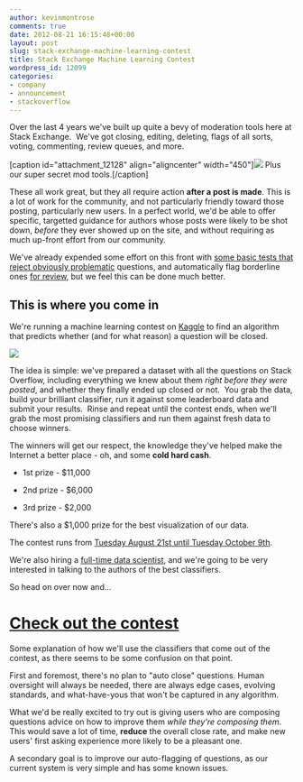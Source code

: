 ```yaml
---
author: kevinmontrose
comments: true
date: 2012-08-21 16:15:48+00:00
layout: post
slug: stack-exchange-machine-learning-contest
title: Stack Exchange Machine Learning Contest
wordpress_id: 12099
categories:
- company
- announcement
- stackoverflow
---
```


Over the last 4 years we've built up quite a bevy of moderation tools here at Stack Exchange.  We've got closing, editing, deleting, flags of all sorts, voting, commenting, review queues, and more.

[caption id="attachment_12128" align="aligncenter" width="450"][![](http://blog.stackoverflow.com/wp-content/uploads/fake-mod-tools2.png)](http://blog.stackoverflow.com/2012/08/stack-exchange-machine-learning-contest/fake-mod-tools-3/) Plus our super secret mod tools.[/caption]

These all work great, but they all require action **after a post is made**. This is a lot of work for the community, and not particularly friendly toward those posting, particularly new users. In a perfect world, we'd be able to offer specific, targetted guidance for authors whose posts were likely to be shot down, _before_ they ever showed up on the site, and without requiring as much up-front effort from our community.

We've already expended some effort on this front with [some basic tests that reject obviously problematic](http://meta.stackoverflow.com/questions/56817/can-we-prevent-some-of-the-low-quality-questions-from-entering-our-system) questions, and automatically flag borderline ones [for review](http://stackoverflow.com/review-beta/low-quality-posts/), but we feel this can be done much better.


## This is where you come in


We're running a machine learning contest on [Kaggle](https://www.kaggle.com/) to find an algorithm that predicts whether (and for what reason) a question will be closed.


[![](http://blog.stackoverflow.com/wp-content/uploads/kaggle-logo-w-tm1.png)](https://www.kaggle.com/c/predict-closed-questions-on-stack-overflow/)




The idea is simple: we've prepared a dataset with all the questions on Stack Overflow, including everything we knew about them _right before they were posted_, and whether they finally ended up closed or not.  You grab the data, build your brilliant classifier, run it against some leaderboard data and submit your results.  Rinse and repeat until the contest ends, when we'll grab the most promising classifiers and run them against fresh data to choose winners.

The winners will get our respect, the knowledge they've helped make the Internet a better place - oh, and some **cold hard cash**.



	
  * 1st prize - $11,000

	
  * 2nd prize - $6,000

	
  * 3rd prize - $2,000




There's also a $1,000 prize for the best visualization of our data.







The contest runs from [Tuesday August 21st until Tuesday October 9th](https://www.kaggle.com/c/predict-closed-questions-on-stack-overflow/details/timeline).


We're also hiring a [full-time data scientist](http://careers.stackoverflow.com/jobs/19463/stack-exchange-data-scientist-stack-exchange), and we're going to be very interested in talking to the authors of the best classifiers.

So head on over now and...


# [Check out the contest](https://www.kaggle.com/c/predict-closed-questions-on-stack-overflow)


Some explanation of how we'll use the classifiers that come out of the contest, as there seems to be some confusion on that point.

First and foremost, there's no plan to "auto close" questions. Human oversight will always be needed, there are always edge cases, evolving standards, and what-have-yous that won't be captured in any algorithm.

What we'd be really excited to try out is giving users who are composing questions advice on how to improve them _while they're composing them_. This would save a lot of time, **reduce** the overall close rate, and make new users' first asking experience more likely to be a pleasant one.

A secondary goal is to improve our auto-flagging of questions, as our current system is very simple and has some known issues.
